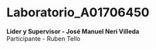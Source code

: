 # Laboratorio_A01706450
**Lider y Supervisor - José Manuel Neri Villeda**<br>
Participante - Ruben Tello
